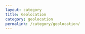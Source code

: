 ```yaml
---
layout: category
title: Geolocation
category: geolocation
permalink: /category/geolocation/
---
```

